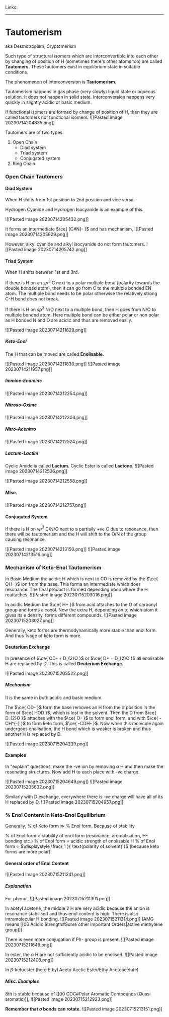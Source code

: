 Links: 
___
# Tautomerism
aka Desmotropism, Cryptomerism 

Such type of structural isomers which are interconvertible into each other by changing of position of H (sometimes there's other atoms too) are called **Tautomers.** These tautomers exist in equilibrium state in suitable conditions. 

The phenomenon of interconversion is **Tautomerism.**

Tautomerism happens in gas phase (very slowly) liquid state or aqueous solution. It does not happen in solid state. Interconversion happens very quickly in slightly acidic or basic medium.

If functional isomers are formed by change of position of H, then they are called tautomers not functional isomers. 
![[Pasted image 20230714204835.png]]

Tautomers are of two types:
1. Open Chain
	- Diad system
	- Triad system
	- Conjugated system
2. Ring Chain 

### Open Chain Tautomers 
#### Diad System 
When H shifts from 1st position to 2nd position and vice versa. 

Hydrogen Cyanide and Hydrogen Isocyanide is an example of this.

![[Pasted image 20230714205432.png]]

It forms an intermediate $\ce{ [C#N]- }$ and has mechanism,
![[Pasted image 20230714205629.png]]

However, alkyl cyanide and alkyl isocyanide do not form tautomers. 
![[Pasted image 20230714205742.png]]

#### Triad System 
When H shifts between 1st and 3rd. 

If there is H on an $sp^{3}$ C next to a polar multiple bond (polarity towards the double bonded atom), then it can go from C to the multiple bonded EN atom. The multiple bond needs to be polar otherwise the relatively strong C-H bond does not break.

If there is H on $sp^{3}$ N/O next to a multiple bond, then H  goes from N/O to multiple bonded atom. Here multiple bond can be either polar or non polar as H bonded N and O are acidic and thus are removed easily.

![[Pasted image 20230714211629.png]]

##### Keto-Enol 
The H that can be moved are called **Enolisable.**

![[Pasted image 20230714211830.png]]
![[Pasted image 20230714211957.png]]

##### Immine-Enamine 
![[Pasted image 20230714212254.png]]

##### Nitroso-Oxime 
![[Pasted image 20230714212303.png]]

##### Nitro-Acenitro 
![[Pasted image 20230714212524.png]]

##### Lactum-Lactim 
Cyclic Amide is called **Lactum.**
Cyclic Ester is called **Lactone.**
![[Pasted image 20230714212536.png]]

![[Pasted image 20230714212558.png]]

##### Misc.
![[Pasted image 20230714212757.png]]

#### Conjugated System
If there is H on $sp^{3}$ C/N/O next to a partially +ve C due to resonance, then there will be tautomerism and the H will shift to the O/N of the group causing resonance.

![[Pasted image 20230714213150.png]]
![[Pasted image 20230714213516.png]]


### Mechanism of Keto-Enol Tautomerism 
In Basic Medium the acidic H which is next to CO is removed by the $\ce{ OH- }$ ion from the base. This forms an intermediate which does resonance. The final product is formed depending upon where the H reattaches. 
![[Pasted image 20230715203016.png]]

In acidic Medium the $\ce{ H+ }$ from acid attaches to the O of carbonyl group and forms alcohol. Now the extra H, depending on to which atom it gives its e density, forms different compounds. 
![[Pasted image 20230715203027.png]]

Generally, keto forms are thermodynamically more stable than enol form. And thus %age of keto form is more.

#### Deuterium Exchange
In presence of $\ce{ OD- + D_{2}O }$ or $\ce{ D+ + D_{2}O }$ all enolisable H are replaced by D. This is called **Deuterium Exchange.**

![[Pasted image 20230715203522.png]]

##### Mechanism 
It is the same in both acidic and basic medium. 

The $\ce{ OD- }$ form the base removes an H from the $\alpha$ position in the form of $\ce{ HOD }$, which is lost in the solvent. Then the D from $\ce{ D_{2}O }$ attaches with the $\ce{ O- }$ to form enol form, and with $\ce{ -CH^{-} }$ to form keto form, $\ce{ -CDH- }$. Now when this molecule again undergoes enolisation, the H bond which is weaker is broken and thus another H is replaced by D. 

![[Pasted image 20230715204239.png]]

#### Examples
In "explain" questions, make the -ve ion by removing $\alpha$ H and then make the resonating structures. Now add H to each place with -ve charge. 

![[Pasted image 20230715204649.png]]
![[Pasted image 20230715205632.png]]


Similarly with D exchange, everywhere there is -ve charge will have all of its H replaced by D.
![[Pasted image 20230715204957.png]]

### % Enol Content in Keto-Enol Equilibrium 
Generally, % of Keto form $\gg$ % Enol form.
Because of stability.

% of Enol form $\propto$ stability of enol form (resonance, aromatisation, H-bonding etc.)
% of Enol form $\propto$ acidic strength of enolisable H 
% of Enol form $\propto$ $\displaystyle \frac{ 1 }{ \text{polarity of solvent} }$ (because keto forms are more polar)

#### General order of Enol Content 
![[Pasted image 20230715211241.png]]

##### Explanation 
For phenol,
![[Pasted image 20230715211301.png]]

In acetyl acetone, the middle 2 H are very acidic because the anion is resonance stabilised and thus enol content is high. There is also intramolecular H bonding. 
![[Pasted image 20230715211314.png]]
(AMG means [[06 Acidic Strength#Some other Important Orders|active methylene group]])

There is even more conjugation if Ph- group is present. 
![[Pasted image 20230715211649.png]]

In ester, the $\alpha$ H are not sufficiently acidic to be enolised. 
![[Pasted image 20230715212408.png]]

In $\beta$-ketoester (here Ethyl Aceto Acetic Ester/Ethy Acetoacetate)  


##### Misc. Examples 
8th is stable because of [[00 GOC#Polar Aromatic Compounds (Quasi aromatic)]],
![[Pasted image 20230715212923.png]]

**Remember that $\sigma$ bonds can rotate.**
![[Pasted image 20230715213151.png]]

